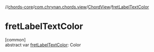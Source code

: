 //[chords-core](../../../index.md)/[com.chrynan.chords.view](../index.md)/[ChordView](index.md)/[fretLabelTextColor](fret-label-text-color.md)

# fretLabelTextColor

[common]\
abstract var [fretLabelTextColor](fret-label-text-color.md): Color
